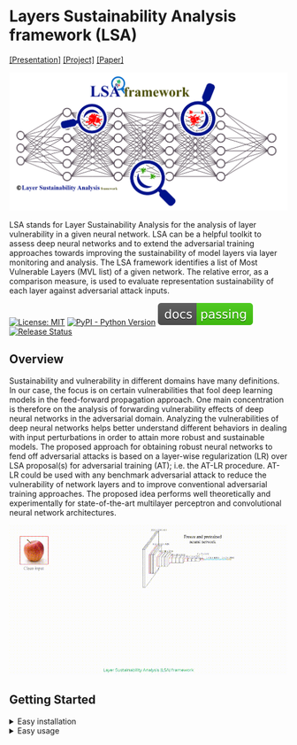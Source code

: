 # Layers Sustainability Analysis framework (LSA)
[[Presentation]](#)  [[Project]](https://github.com/khalooei/LSA) [[Paper]](https://arxiv.org/abs/2202.02626)

![image info](./imgs/LSA.jpg)

LSA stands for Layer Sustainability Analysis for the analysis of layer vulnerability in a given neural network. LSA can be a helpful toolkit to assess deep neural networks and to extend the adversarial training approaches towards improving the sustainability of model layers via layer monitoring and analysis. The LSA framework identifies a list of Most Vulnerable Layers (MVL list) of a given network. The relative error, as a comparison measure, is used to evaluate representation sustainability of each layer against adversarial attack inputs. 

[![License: MIT](https://img.shields.io/github/license/khalooei/LSA?&color=brightgreen)](https://github.com/khalooei/LSA/blob/master/LICENSE)
[![PyPI - Python Version](https://img.shields.io/pypi/v/layer-sustainability-analysis.svg?&color=orange)](https://pypi.org/project/layer-sustainability-analysis/)
[![Documentation Status](./imgs/bdg.svg)](#)
[![Release Status](https://img.shields.io/github/release/khalooei/LSA.svg?&color=blue)](https://github.com/khalooei/LSA/releases)

## Overview
Sustainability and vulnerability in different domains have many definitions. In our case, the focus is on certain vulnerabilities that fool deep learning models in the feed-forward propagation approach. One main concentration is therefore on the analysis of forwarding vulnerability effects of deep neural networks in the adversarial domain. Analyzing the vulnerabilities of deep neural networks helps better understand different behaviors in dealing with input perturbations in order to attain more robust and sustainable models.
The proposed approach for obtaining robust neural networks to fend off adversarial attacks is based on a layer-wise regularization (LR) over LSA proposal(s) for adversarial training (AT); i.e. the AT-LR procedure. AT-LR could be used with any benchmark adversarial attack to reduce the vulnerability of network layers and to improve conventional adversarial training approaches. The proposed idea performs well theoretically and experimentally for state-of-the-art multilayer perceptron and convolutional neural network architectures.

![image info](./imgs/LSA-proper-mini.gif)


## Getting Started

<details><summary>Easy installation</summary><p>

```python
 pip install layer-sustainability-analysis
```
</p></details>


<details><summary>Easy usage</summary><p>

```python
from layer-sustainability-analysis import LayerSustainabilityAnalysis as LSA
lsa = LSA(pretrained_model=model)
lst_comparison_measures = LSA.representation_comparison(img_clean=selected_clean_sample, img_perturbed=selected_pertubed_sample, measure ='relative-error')
```
</p></details>
